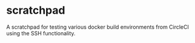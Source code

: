 # scratchpad

A scratchpad for testing various docker build environments from CircleCI using the SSH functionality.
